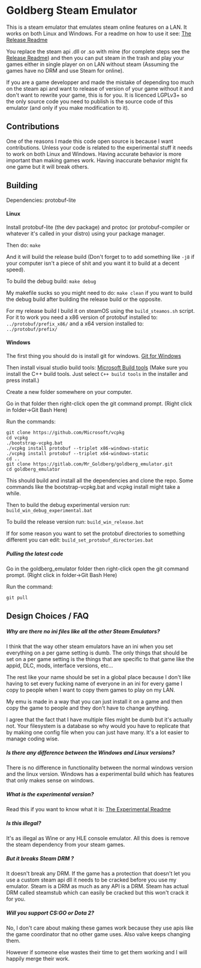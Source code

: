 # Goldberg Steam Emulator

This is a steam emulator that emulates steam online features on a LAN. It works on both Linux and Windows. For a readme on how to use it see: [The Release Readme](Readme_release.txt)

You replace the steam api .dll or .so with mine (for complete steps see the [Release Readme](Readme_release.txt)) and then you can put steam in the trash and play your games either in single player on on LAN without steam (Assuming the games have no DRM and use Steam for online).

If you are a game developper and made the mistake of depending too much on the steam api and want to release of version of your game without it and don't want to rewrite your game, this is for you. It is licenced LGPLv3+ so the only source code you need to publish is the source code of this emulator (and only if you make modification to it).

## Contributions

One of the reasons I made this code open source is because I want contributions. Unless your code is related to the experimental stuff it needs to work on both Linux and Windows. Having accurate behavior is more important than making games work. Having inaccurate behavior might fix one game but it will break others.

## Building

Dependencies: protobuf-lite

#### Linux
Install protobuf-lite (the dev package) and protoc (or protobuf-compiler or whatever it's called in your distro) using your package manager.

Then do: `make`

And it will build the release build (Don't forget to to add something like `-j8` if your computer isn't a piece of shit and you want it to build at a decent speed).

To build the debug build: `make debug`

My makefile sucks so you might need to do: `make clean` if you want to build the debug build after building the release build or the opposite.

For my release build I build it on steamOS using the `build_steamos.sh` script. For it to work you need a x86 version of protobuf installed to: `../protobuf/prefix_x86/` and a x64 version installed to: `../protobuf/prefix/`

#### Windows

The first thing you should do is install git for windows. [Git for Windows](https://git-scm.com/download/win)

Then install visual studio build tools: [Microsoft Build tools](https://visualstudio.microsoft.com/thank-you-downloading-visual-studio/?sku=BuildTools&rel=16) (Make sure you install the C++ build tools. Just select `C++ build tools` in the installer and press install.)


Create a new folder somewhere on your computer.

Go in that folder then right-click open the git command prompt. (Right click in folder->Git Bash Here)

Run the commands:

```
git clone https://github.com/Microsoft/vcpkg
cd vcpkg
./bootstrap-vcpkg.bat
./vcpkg install protobuf --triplet x86-windows-static
./vcpkg install protobuf --triplet x64-windows-static
cd ..
git clone https://gitlab.com/Mr_Goldberg/goldberg_emulator.git
cd goldberg_emulator
```

This should build and install all the dependencies and clone the repo. Some commands like the bootstrap-vcpkg.bat and vcpkg install might take a while.


Then to build the debug experimental version run: `build_win_debug_experimental.bat`

To build the release version run: `build_win_release.bat`

If for some reason you want to set the protobuf directories to something different you can edit: `build_set_protobuf_directories.bat`

##### Pulling the latest code

Go in the goldberg_emulator folder then right-click open the git command prompt. (Right click in folder->Git Bash Here)

Run the command:
```
git pull
```


## Design Choices / FAQ

##### Why are there no ini files like all the other Steam Emulators?

I think that the way other steam emulators have an ini when you set everything on a per game setting is dumb. The only things that should be set on a per game setting is the things that are specific to that game like the appid, DLC, mods, interface versions, etc...

The rest like your name should be set in a global place because I don't like having to set every fucking name of everyone in an ini for every game I copy to people when I want to copy them games to play on my LAN.

My emu is made in a way that you can just install it on a game and then copy the game to people and they don't have to change anything.

I agree that the fact that I have multiple files might be dumb but it's actually not. Your filesystem is a database so why would you have to replicate that by making one config file when you can just have many. It's a lot easier to manage coding wise.

##### Is there any difference between the Windows and Linux versions?

There is no difference in functionality between the normal windows version and the linux version. Windows has a experimental build which has features that only makes sense on windows. 

##### What is the experimental version?

Read this if you want to know what it is: [The Experimental Readme](Readme_experimental.txt)

##### Is this illegal?

It's as illegal as Wine or any HLE console emulator. All this does is remove the steam dependency from your steam games.

##### But it breaks Steam DRM ?

It doesn't break any DRM. If the game has a protection that doesn't let you use a custom steam api dll it needs to be cracked before you use my emulator. Steam is a DRM as much as any API is a DRM. Steam has actual DRM called steamstub which can easily be cracked but this won't crack it for you.


##### Will you support CS:GO or Dota 2?

No, I don't care about making these games work because they use apis like the game coordinator that no other game uses. Also valve keeps changing them.

However if someone else wastes their time to get them working and I will happily merge their work.
